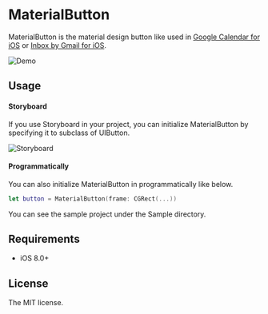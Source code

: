 # MaterialButton
MaterialButton is the material design button like used in [Google Calendar for iOS](https://itunes.apple.com/us/app/google-calendar/id909319292?mt=8) or [Inbox by Gmail for iOS](https://itunes.apple.com/us/app/inbox-by-gmail-inbox-that/id905060486?mt=8).  

![Demo](http://f.st-hatena.com/images/fotolife/k/kitoko552/20150706/20150706095412.gif?1436144086)

## Usage
#### Storyboard
If you use Storyboard in your project, you can initialize MaterialButton by specifying it to subclass of UIButton.

![Storyboard](http://f.st-hatena.com/images/fotolife/k/kitoko552/20150630/20150630171315.png)

#### Programmatically
You can also initialize MaterialButton in programmatically like below.

```swift
let button = MaterialButton(frame: CGRect(...))
```

You can see the sample project under the Sample directory.

## Requirements
- iOS 8.0+

## License
The MIT license.
